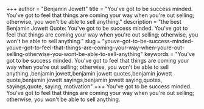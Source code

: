 +++
author = "Benjamin Jowett"
title = "You've got to be success minded. You've got to feel that things are coming your way when you're out selling; otherwise, you won't be able to sell anything."
description = "the best Benjamin Jowett Quote: You've got to be success minded. You've got to feel that things are coming your way when you're out selling; otherwise, you won't be able to sell anything."
slug = "youve-got-to-be-success-minded-youve-got-to-feel-that-things-are-coming-your-way-when-youre-out-selling-otherwise-you-wont-be-able-to-sell-anything"
keywords = "You've got to be success minded. You've got to feel that things are coming your way when you're out selling; otherwise, you won't be able to sell anything.,benjamin jowett,benjamin jowett quotes,benjamin jowett quote,benjamin jowett sayings,benjamin jowett saying,quotes, sayings,quote, saying, motivation"
+++
You've got to be success minded. You've got to feel that things are coming your way when you're out selling; otherwise, you won't be able to sell anything.
